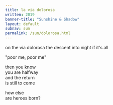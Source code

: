 ```yaml
---
title: la via dolorosa
written: 2019
banner-title: "Sunshine & Shadow" 
layout: default
subnav: sun
permalink: /sun/dolorosa.html
---
```


<div class="poem">
on the via dolorosa  
the descent into night  
if it's all  

"poor me, poor me"  

then you know  
you are halfway  
and the return  
is still to come

how else  
are heroes born?
</div>

